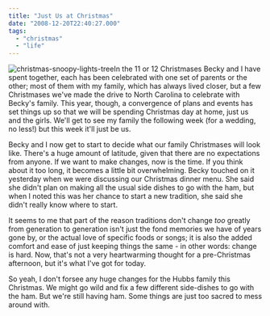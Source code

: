 ```yaml
---
title: "Just Us at Christmas"
date: "2008-12-20T22:40:27.000"
tags: 
  - "christmas"
  - "life"
---
```


![christmas-snoopy-lights-tree](http://www.chrishubbs.com/wordpress/wp-content/uploads/2008/12/christmas-snoopy-lights-tree.jpg "christmas-snoopy-lights-tree")In the 11 or 12 Christmases Becky and I have spent together, each has been celebrated with one set of parents or the other; most of them with my family, which has always lived closer, but a few Christmases we've made the drive to North Carolina to celebrate with Becky's family. This year, though, a convergence of plans and events has set things up so that we will be spending Christmas day at home, just us and the girls. We'll get to see my family the following week (for a wedding, no less!) but this week it'll just be us.

Becky and I now get to start to decide what our family Christmases will look like. There's a huge amount of latitude, given that there are no expectations from anyone. If we want to make changes, now is the time. If you think about it too long, it becomes a little bit overwhelming. Becky touched on it yesterday when we were discussing our Christmas dinner menu. She said she didn't plan on making all the usual side dishes to go with the ham, but when I noted this was her chance to start a new tradition, she said she didn't really know where to start.

It seems to me that part of the reason traditions don't change _too_ greatly from generation to generation isn't just the fond memories we have of years gone by, or the actual love of specific foods or songs; it is also the added comfort and ease of just keeping things the same - in other words: change is hard. Now, that's not a very heartwarming thought for a pre-Christmas afternoon, but it's what I've got for today.

So yeah, I don't forsee any huge changes for the Hubbs family this Christmas. We might go wild and fix a few different side-dishes to go with the ham. But we're still having ham. Some things are just too sacred to mess around with.
